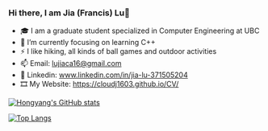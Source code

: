 ### Hi there, I am Jia (Francis) Lu👋

<!--
**CloudJ1603/CloudJ1603** is a ✨ _special_ ✨ repository because its `README.md` (this file) appears on your GitHub profile.

Here are some ideas to get you started:

- 🔭 I’m currently working on ...
- 🌱 I’m currently learning ...
- 👯 I’m looking to collaborate on ...
- 🤔 I’m looking for help with ...
- 💬 Ask me about ...
- 📫 How to reach me: ...
- 😄 Pronouns: ...
- ⚡ Fun fact: ...
-->

- 🎓 I am a graduate student specialized in Computer Engineering at UBC
- 🌱 I’m currently focusing on learning C++ 
- ⚡ I like hiking, all kinds of ball games and outdoor activities
- 📫 Email: lujiaca16@gmail.com
- 💼 Linkedin: www.linkedin.com/in/jia-lu-371505204
- 🎞️ My Website: https://cloudj1603.github.io/CV/

[![Hongyang's GitHub stats](https://github-readme-stats.vercel.app/api?username=CloudJ1603&count_private=true&show_icons=true)](https://github.com/anuraghazra/github-readme-stats)

[![Top Langs](https://github-readme-stats.vercel.app/api/top-langs/?username=CloudJ1603&layout=compact)](https://github.com/anuraghazra/github-readme-stats)
